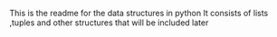 This is the readme for the data structures in python 
It consists of lists ,tuples and other structures that will be included later